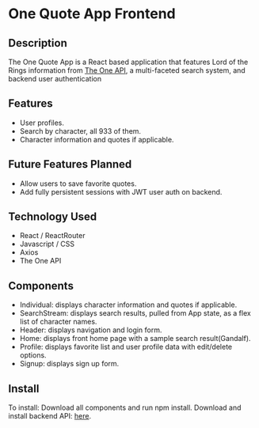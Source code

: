 # One Quote App Frontend

## Description

The One Quote App is a React based application that features Lord of the Rings information from [The One API](https://the-one-api.dev/), a multi-faceted search system, and backend user authentication

## Features

- User profiles.
- Search by character, all 933 of them.
- Character information and quotes if applicable.

## Future Features Planned

- Allow users to save favorite quotes.
- Add fully persistent sessions with JWT user auth on backend. 

## Technology Used

- React / ReactRouter
- Javascript / CSS
- Axios
- The One API

## Components

- Individual: displays character information and quotes if applicable.
- SearchStream: displays search results, pulled from App state, as a flex list of character names.
- Header: displays navigation and login form.
- Home: displays front home page with a sample search result(Gandalf).
- Profile: displays favorite list and user profile data with edit/delete options.
- Signup: displays sign up form.

## Install
To install:
Download all components and run npm install. 
Download and install backend API: <a href="https://github.com/papeders/LOTR-backend">here</a>.



